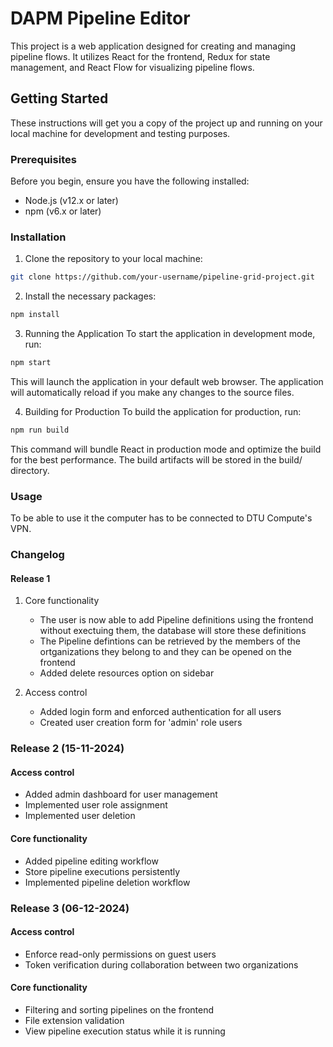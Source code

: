 # DAPM Pipeline Editor

This project is a web application designed for creating and managing pipeline flows. It utilizes React for the frontend, Redux for state management, and React Flow for visualizing pipeline flows.

## Getting Started

These instructions will get you a copy of the project up and running on your local machine for development and testing purposes.

### Prerequisites

Before you begin, ensure you have the following installed:
- Node.js (v12.x or later)
- npm (v6.x or later)

### Installation

1. Clone the repository to your local machine:

```bash
git clone https://github.com/your-username/pipeline-grid-project.git
```

2. Install the necessary packages:

```bash
npm install
```

3. Running the Application
To start the application in development mode, run:

```bash
npm start
```

This will launch the application in your default web browser. The application will automatically reload if you make any changes to the source files.

4. Building for Production
To build the application for production, run:

```bash
npm run build
```

This command will bundle React in production mode and optimize the build for the best performance. The build artifacts will be stored in the build/ directory.

### Usage

To be able to use it the computer has to be connected to DTU Compute's VPN.

### Changelog

#### Release 1

1. Core functionality
    - The user is now able to add Pipeline definitions using the frontend without exectuing them, the database will store these definitions
    - The Pipeline defintions can be retrieved by the members of the ortganizations they belong to and they can be opened on the frontend
    - Added delete resources option on sidebar

2. Access control
    - Added login form and enforced authentication for all users
    - Created user creation form for 'admin' role users
  



### Release 2 (15-11-2024)

#### Access control
- Added admin dashboard for user management
- Implemented user role assignment
- Implemented user deletion

#### Core functionality
- Added pipeline editing workflow
- Store pipeline executions persistently
- Implemented pipeline deletion workflow



### Release 3 (06-12-2024)

#### Access control
- Enforce read-only permissions on guest users
- Token verification during collaboration between two organizations

#### Core functionality
- Filtering and sorting pipelines on the frontend
- File extension validation
- View pipeline execution status while it is running
